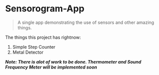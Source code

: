 # Sensorogram-App

> A single app demonstrating the use of sensors and other amazing things. 





The things this project has rightnow:
1. Simple Step Counter
2. Metal Detector


***Note: There is alot of work to be done. Thermometer and Sound Frequency Meter will be implemented soon***
